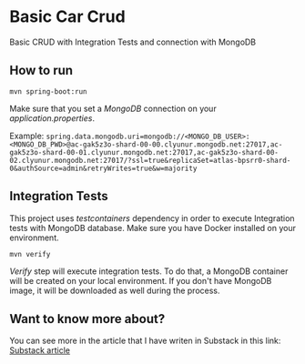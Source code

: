 # Basic Car Crud

Basic CRUD with Integration Tests and connection with MongoDB

## How to run

``mvn spring-boot:run``

Make sure that you set a *MongoDB* connection on your _application.properties_.

Example: 
``spring.data.mongodb.uri=mongodb://<MONGO_DB_USER>:<MONGO_DB_PWD>@ac-gak5z3o-shard-00-00.clyunur.mongodb.net:27017,ac-gak5z3o-shard-00-01.clyunur.mongodb.net:27017,ac-gak5z3o-shard-00-02.clyunur.mongodb.net:27017/?ssl=true&replicaSet=atlas-bpsrr0-shard-0&authSource=admin&retryWrites=true&w=majority``

## Integration Tests

This project uses _testcontainers_ dependency in order to execute Integration tests with MongoDB database.
Make sure you have Docker installed on your environment.

``mvn verify``

_Verify_ step will execute integration tests. To do that, a MongoDB container will be created on your local environment. If you don't have MongoDB image, it will be downloaded as well during the process. 

## Want to know more about?

You can see more in the article that I have writen in Substack in this link: [Substack article]([https://pages.github.com/](https://bevilacqua96.substack.com/p/initialize-and-test-integration-between)https://bevilacqua96.substack.com/p/initialize-and-test-integration-between)
